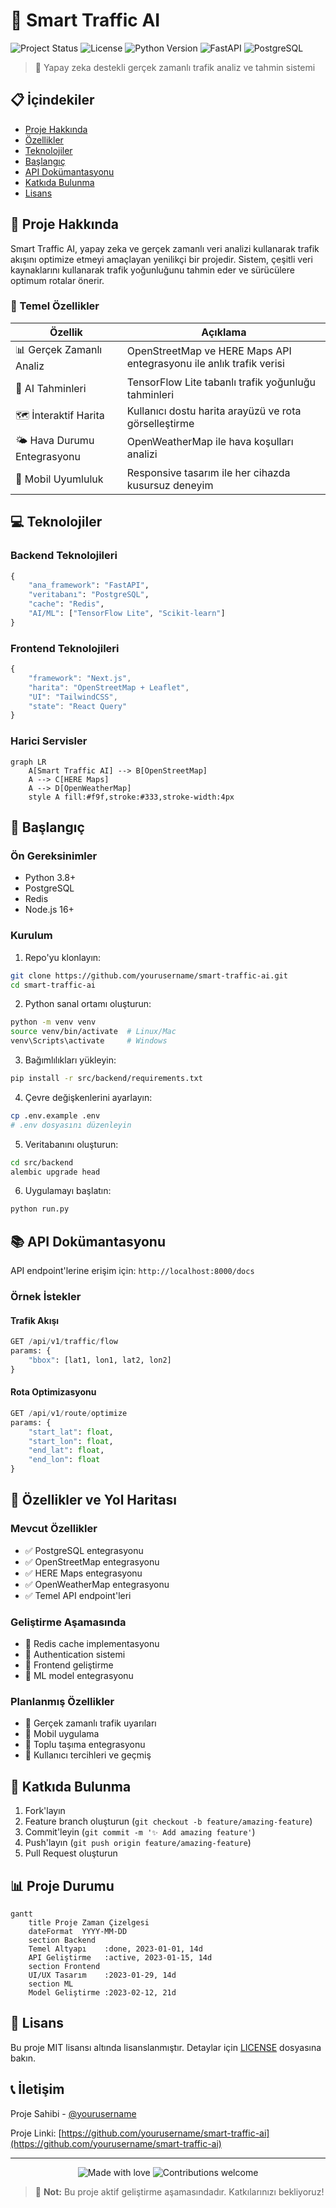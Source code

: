 # 🚦 Smart Traffic AI

![Project Status](https://img.shields.io/badge/status-in%20development-yellow)
![License](https://img.shields.io/badge/license-MIT-blue)
![Python Version](https://img.shields.io/badge/python-3.8%2B-blue)
![FastAPI](https://img.shields.io/badge/FastAPI-0.104.1-green)
![PostgreSQL](https://img.shields.io/badge/PostgreSQL-latest-blue)

> 🌟 Yapay zeka destekli gerçek zamanlı trafik analiz ve tahmin sistemi

## 📋 İçindekiler

- [Proje Hakkında](#-proje-hakkında)
- [Özellikler](#-özellikler)
- [Teknolojiler](#-teknolojiler)
- [Başlangıç](#-başlangıç)
- [API Dokümantasyonu](#-api-dokümantasyonu)
- [Katkıda Bulunma](#-katkıda-bulunma)
- [Lisans](#-lisans)

## 🎯 Proje Hakkında

Smart Traffic AI, yapay zeka ve gerçek zamanlı veri analizi kullanarak trafik akışını optimize etmeyi amaçlayan yenilikçi bir projedir. Sistem, çeşitli veri kaynaklarını kullanarak trafik yoğunluğunu tahmin eder ve sürücülere optimum rotalar önerir.

### 🌟 Temel Özellikler

| Özellik | Açıklama |
|---------|-----------|
| 📊 Gerçek Zamanlı Analiz | OpenStreetMap ve HERE Maps API entegrasyonu ile anlık trafik verisi |
| 🤖 AI Tahminleri | TensorFlow Lite tabanlı trafik yoğunluğu tahminleri |
| 🗺️ İnteraktif Harita | Kullanıcı dostu harita arayüzü ve rota görselleştirme |
| 🌤️ Hava Durumu Entegrasyonu | OpenWeatherMap ile hava koşulları analizi |
| 📱 Mobil Uyumluluk | Responsive tasarım ile her cihazda kusursuz deneyim |

## 💻 Teknolojiler

### Backend Teknolojileri
```python
{
    "ana_framework": "FastAPI",
    "veritabanı": "PostgreSQL",
    "cache": "Redis",
    "AI/ML": ["TensorFlow Lite", "Scikit-learn"]
}
```

### Frontend Teknolojileri
```javascript
{
    "framework": "Next.js",
    "harita": "OpenStreetMap + Leaflet",
    "UI": "TailwindCSS",
    "state": "React Query"
}
```

### Harici Servisler
```mermaid
graph LR
    A[Smart Traffic AI] --> B[OpenStreetMap]
    A --> C[HERE Maps]
    A --> D[OpenWeatherMap]
    style A fill:#f9f,stroke:#333,stroke-width:4px
```

## 🚀 Başlangıç

### Ön Gereksinimler

- Python 3.8+
- PostgreSQL
- Redis
- Node.js 16+

### Kurulum

1. Repo'yu klonlayın:
```bash
git clone https://github.com/yourusername/smart-traffic-ai.git
cd smart-traffic-ai
```

2. Python sanal ortamı oluşturun:
```bash
python -m venv venv
source venv/bin/activate  # Linux/Mac
venv\Scripts\activate     # Windows
```

3. Bağımlılıkları yükleyin:
```bash
pip install -r src/backend/requirements.txt
```

4. Çevre değişkenlerini ayarlayın:
```bash
cp .env.example .env
# .env dosyasını düzenleyin
```

5. Veritabanını oluşturun:
```bash
cd src/backend
alembic upgrade head
```

6. Uygulamayı başlatın:
```bash
python run.py
```

## 📚 API Dokümantasyonu

API endpoint'lerine erişim için: `http://localhost:8000/docs`

### Örnek İstekler

#### Trafik Akışı
```python
GET /api/v1/traffic/flow
params: {
    "bbox": [lat1, lon1, lat2, lon2]
}
```

#### Rota Optimizasyonu
```python
GET /api/v1/route/optimize
params: {
    "start_lat": float,
    "start_lon": float,
    "end_lat": float,
    "end_lon": float
}
```

## 🌟 Özellikler ve Yol Haritası

### Mevcut Özellikler
- ✅ PostgreSQL entegrasyonu
- ✅ OpenStreetMap entegrasyonu
- ✅ HERE Maps entegrasyonu
- ✅ OpenWeatherMap entegrasyonu
- ✅ Temel API endpoint'leri

### Geliştirme Aşamasında
- 🔄 Redis cache implementasyonu
- 🔄 Authentication sistemi
- 🔄 Frontend geliştirme
- 🔄 ML model entegrasyonu

### Planlanmış Özellikler
- 📅 Gerçek zamanlı trafik uyarıları
- 📅 Mobil uygulama
- 📅 Toplu taşıma entegrasyonu
- 📅 Kullanıcı tercihleri ve geçmiş

## 🤝 Katkıda Bulunma

1. Fork'layın
2. Feature branch oluşturun (`git checkout -b feature/amazing-feature`)
3. Commit'leyin (`git commit -m '✨ Add amazing feature'`)
4. Push'layın (`git push origin feature/amazing-feature`)
5. Pull Request oluşturun

## 📊 Proje Durumu

```mermaid
gantt
    title Proje Zaman Çizelgesi
    dateFormat  YYYY-MM-DD
    section Backend
    Temel Altyapı    :done, 2023-01-01, 14d
    API Geliştirme   :active, 2023-01-15, 14d
    section Frontend
    UI/UX Tasarım    :2023-01-29, 14d
    section ML
    Model Geliştirme :2023-02-12, 21d
```

## 📝 Lisans

Bu proje MIT lisansı altında lisanslanmıştır. Detaylar için [LICENSE](LICENSE) dosyasına bakın.

## 📞 İletişim

Proje Sahibi - [@yourusername](https://github.com/yourusername)

Proje Linki: [https://github.com/yourusername/smart-traffic-ai](https://github.com/yourusername/smart-traffic-ai)

---

<div align="center">
    <img src="https://img.shields.io/badge/made%20with-❤️-red.svg" alt="Made with love">
    <img src="https://img.shields.io/badge/contributions-welcome-brightgreen.svg?style=flat" alt="Contributions welcome">
</div>

> 🔔 **Not:** Bu proje aktif geliştirme aşamasındadır. Katkılarınızı bekliyoruz! 